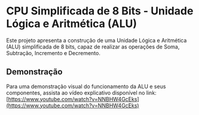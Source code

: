 # CPU Simplificada de 8 Bits - Unidade Lógica e Aritmética (ALU)

Este projeto apresenta a construção de uma Unidade Lógica e Aritmética (ALU) simplificada de 8 bits, capaz de realizar as operações de Soma, Subtração, Incremento e Decremento.

## Demonstração

Para uma demonstração visual do funcionamento da ALU e seus componentes, assista ao vídeo explicativo disponível no link:
[https://www.youtube.com/watch?v=NNBHW4GcEks](https://www.youtube.com/watch?v=NNBHW4GcEks)

